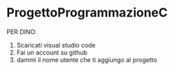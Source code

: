 # ProgettoProgrammazioneC

PER DINO:

1. Scaricati visual studio code
2. Fai un account su github
3. dammi il nome utente che ti aggiungo al progetto
